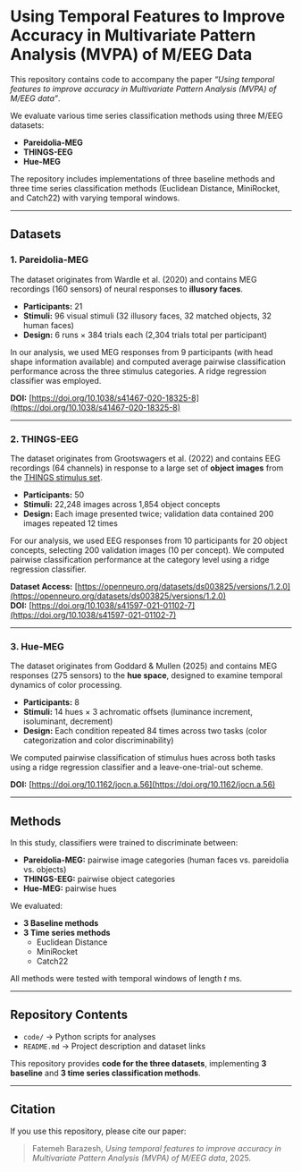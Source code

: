 
# Using Temporal Features to Improve Accuracy in Multivariate Pattern Analysis (MVPA) of M/EEG Data

This repository contains code to accompany the paper *“Using temporal features to improve accuracy in Multivariate Pattern Analysis (MVPA) of M/EEG data”*.

We evaluate various time series classification methods using three M/EEG datasets:

- **Pareidolia-MEG**  
- **THINGS-EEG**  
- **Hue-MEG**

The repository includes implementations of three baseline methods and three time series classification methods (Euclidean Distance, MiniRocket, and Catch22) with varying temporal windows.

---

## Datasets

### 1. Pareidolia-MEG
The dataset originates from Wardle et al. (2020) and contains MEG recordings (160 sensors) of neural responses to **illusory faces**.

- **Participants:** 21  
- **Stimuli:** 96 visual stimuli (32 illusory faces, 32 matched objects, 32 human faces)  
- **Design:** 6 runs × 384 trials each (2,304 trials total per participant)  

In our analysis, we used MEG responses from 9 participants (with head shape information available) and computed average pairwise classification performance across the three stimulus categories. A ridge regression classifier was employed.

**DOI:** [https://doi.org/10.1038/s41467-020-18325-8](https://doi.org/10.1038/s41467-020-18325-8)

---

### 2. THINGS-EEG
The dataset originates from Grootswagers et al. (2022) and contains EEG recordings (64 channels) in response to a large set of **object images** from the [THINGS stimulus set](https://things-initiative.org/).

- **Participants:** 50  
- **Stimuli:** 22,248 images across 1,854 object concepts  
- **Design:** Each image presented twice; validation data contained 200 images repeated 12 times  

For our analysis, we used EEG responses from 10 participants for 20 object concepts, selecting 200 validation images (10 per concept). We computed pairwise classification performance at the category level using a ridge regression classifier.

**Dataset Access:** [https://openneuro.org/datasets/ds003825/versions/1.2.0](https://openneuro.org/datasets/ds003825/versions/1.2.0)  
**DOI:** [https://doi.org/10.1038/s41597-021-01102-7](https://doi.org/10.1038/s41597-021-01102-7)

---

### 3. Hue-MEG
The dataset originates from Goddard & Mullen (2025) and contains MEG responses (275 sensors) to the **hue space**, designed to examine temporal dynamics of color processing.

- **Participants:** 8  
- **Stimuli:** 14 hues × 3 achromatic offsets (luminance increment, isoluminant, decrement)  
- **Design:** Each condition repeated 84 times across two tasks (color categorization and color discriminability)  

We computed pairwise classification of stimulus hues across both tasks using a ridge regression classifier and a leave-one-trial-out scheme.

**DOI:** [https://doi.org/10.1162/jocn.a.56](https://doi.org/10.1162/jocn.a.56)

---

## Methods

In this study, classifiers were trained to discriminate between:

- **Pareidolia-MEG:** pairwise image categories (human faces vs. pareidolia vs. objects)  
- **THINGS-EEG:** pairwise object categories  
- **Hue-MEG:** pairwise hues  

We evaluated:

- **3 Baseline methods**  
- **3 Time series methods**  
  - Euclidean Distance  
  - MiniRocket  
  - Catch22  

All methods were tested with temporal windows of length *t* ms.

---

## Repository Contents

- `code/` → Python scripts for analyses  
- `README.md` → Project description and dataset links  

This repository provides **code for the three datasets**, implementing **3 baseline** and **3 time series classification methods**.

---

## Citation

If you use this repository, please cite our paper:

> Fatemeh Barazesh, *Using temporal features to improve accuracy in Multivariate Pattern Analysis (MVPA) of M/EEG data*, 2025.

